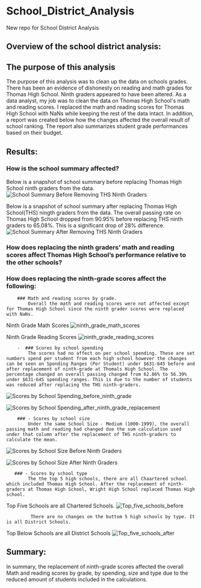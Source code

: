 # School_District_Analysis
New repo for School District Analysis

## Overview of the school district analysis:
 
## The purpose of this analysis
The purpose of this analysis was to clean up the data on schools grades. There has been an evidence of dishonesty on reading and math grades for Thomas High School. Ninth graders appeared to have been altered. As a data analyst, my job was to clean the data on Thomas High School's math and reading scores. I replaced the math and reading scores for Thomas High School with NaNs while keeping the rest of the data intact. In addition, a report was created below how the changes affected the overall result of school ranking. The report also summarizes student grade performances based on their budget.

## Results:

### How is the school summary affected?
Below is a snapshot of school summary before replacing Thomas High School ninth graders from the data.
![School Summary Before Removing THS Ninth Graders](https://user-images.githubusercontent.com/106283411/179303656-8813153f-c63e-48a7-a70b-548ef2a592a0.png)




Below is a snapshot of school summary after replacing Thomas High School(THS) ningth graders from the data. The overall passing rate on Thomas High School dropped 
from 90.95% before replacing THS ninth graders to 65.08%. This is a significant drop of 28% difference.
![School Summary After Removing THS Ninth Graders](https://user-images.githubusercontent.com/106283411/179303754-4f1f55d7-b5b7-425e-9267-a95b85495d7d.png)

### How does replacing the ninth graders’ math and reading scores affect Thomas High School’s performance relative to the other schools?

### How does replacing the ninth-grade scores affect the following:
        ### Math and reading scores by grade. 
            Overall the math and reading scores were not affected except for Thomas High School since the ninth grader scores were replaced with NaNs.
Ninth Grade Math Scores
![ninth_grade_math_scores](https://user-images.githubusercontent.com/106283411/179303951-1beccd1e-c872-4fa3-8096-e458937a9d00.png)

Ninth Grade Reading Scores
![ninth_grade_reading_scores](https://user-images.githubusercontent.com/106283411/179304095-bbf3224f-9b92-4026-ad1b-64e19c8fd87d.png)



        -  ### Scores by school spending
            The scores had no affect on per school spending. These are set numbers spend per student from each high school however the changes can be seen on Spending Ranges (Per Student) under $631-645 before and after replacement of ninth-grade at Thomals High School. The percentage changed on overall passing changed from 62.86% to 56.39% under $631-645 spending ranges. This is due to the number of students was reduced after replacing the THS ninth-graders.
![Scores by School Spending_before_ninth_grade](https://user-images.githubusercontent.com/106283411/179304154-70b39093-f87c-4d9b-8c19-9b940ff25327.png)

![Scores by School Spending_after_ninth_grade_replacement](https://user-images.githubusercontent.com/106283411/179304202-2989012d-c160-4233-ac24-e372e1c8d3c3.png)




        ### - Scores by school size
            Under the same School Size - Medium (1000-1999), the overall passing math and reading had changed due the sum calculation used under that column after the replacement of THS ninth-graders to calculate the mean.
![Scores by School Size Before Ninth Graders](https://user-images.githubusercontent.com/106283411/179304251-2e0bd048-cbf4-4237-a17d-676d3ebf8ef5.png)

![Scores by School Size After Ninth Graders](https://user-images.githubusercontent.com/106283411/179304289-f333583b-fffd-4df3-b9e2-83382f984b92.png)




       ### - Scores by school type
            The the top 5 high schools, there are all Chaartered school which included Thomas High School. After the replacement of ninth-graders at Thomas High School, Wright High School replaced Thomas High school. 
Top Five Schools are all Chartered Schools.
![Top_five_schools_before](https://user-images.githubusercontent.com/106283411/179304493-a9d9679c-14cd-4c76-8bd5-816336478caf.png)


             There are no changes on the buttom 5 high schools by type. It is all District Schools. 
Top Below Schools are all District Schools
![Top_five_schools_after](https://user-images.githubusercontent.com/106283411/179304424-570b4f47-92f8-464c-a872-8d8839878624.png)




## Summary:

In summary, the replacement of ninth-grade scores affected the overall Math and reading scores by grade, by spending, size and type due to the reduced amount of students included in the calculations. 
